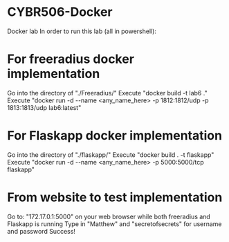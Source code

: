 # CYBR506-Docker
Docker lab
In order to run this lab (all in powershell):

# For freeradius docker implementation
Go into the directory of "./Freeradius/"
Execute "docker build -t lab6 ."
Execute "docker run -d --name <any_name_here> -p 1812:1812/udp -p 1813:1813/udp lab6:latest"

# For Flaskapp docker implementation
Go into the directory of "./flaskapp/"
Execute "docker build . -t flaskapp"
Execute "docker run -d --name <any_name_here> -p 5000:5000/tcp flaskapp"

# From website to test implementation
Go to: "172.17.0.1:5000" on your web browser while both freeradius and Flaskapp is running
Type in "Matthew" and "secretofsecrets" for username and password
Success!
